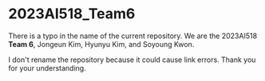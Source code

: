 # 2023AI518_Team6


There is a typo in the name of the current repository. We are the 2023AI518 **Team 6**, Jongeun Kim, Hyunyu Kim, and Soyoung Kwon.

I don't rename the repository because it could cause link errors. Thank you for your understanding.
